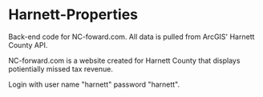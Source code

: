 # Harnett-Properties
Back-end code for NC-foward.com. All data is pulled from ArcGIS' Harnett County API.

NC-forward.com is a website created for Harnett County that displays potientially missed tax revenue.

Login with user name "harnett" password "harnett".

